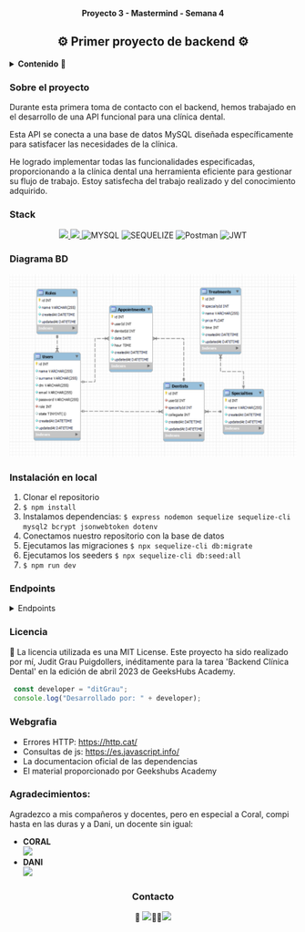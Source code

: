
__<p align="center">Proyecto 3 - Mastermind - Semana 4</p>__
<h2 align="center">⚙️ Primer proyecto de backend ⚙️</h2>

<details>
  <summary><b>Contenido</b> 📝</summary>
  <ol>
    <li><a href="#sobre-el-proyecto">Sobre el proyecto</a></li>
    <li><a href="#stack">Stack</a></li>
    <li><a href="#diagrama-bd">Diagrama</a></li>
    <li><a href="#instalación-en-local">Instalación</a></li>
    <li><a href="#endpoints">Endpoints</a></li>
    <li><a href="#licencia">Licencia</a></li>
    <li><a href="#webgrafia">Webgrafia</a></li>
    <li><a href="#agradecimientos">Agradecimientos</a></li>
    <li><a href="#contacto">Contacto</a></li>
  </ol>
</details>


### Sobre el proyecto

Durante esta primera toma de contacto con el backend, hemos trabajado en el desarrollo de una API funcional para una clínica dental. 

Esta API se conecta a una base de datos MySQL diseñada específicamente para satisfacer las necesidades de la clínica.

He logrado implementar todas las funcionalidades especificadas, proporcionando a la clínica dental una herramienta eficiente para gestionar su flujo de trabajo. Estoy satisfecha del trabajo realizado y del conocimiento adquirido.  

### Stack
<div align="center">

<a href="https://www.expressjs.com/">
    <img src= "https://img.shields.io/badge/express.js-%23404d59.svg?style=for-the-badge&logo=express&logoColor=%2361DAFB"/>
</a>
<a href="https://nodejs.org/es/">
    <img src= "https://img.shields.io/badge/node.js-026E00?style=for-the-badge&logo=node.js&logoColor=white"/>
</a>
<img src="https://camo.githubusercontent.com/902ef9f04d190cba77c41b8dc217260698573f992a2d46bf37e75161912caadd/68747470733a2f2f696d672e736869656c64732e696f2f62616467652f6d7973716c2d3345364539333f7374796c653d666f722d7468652d6261646765266c6f676f3d6d7973716c266c6f676f436f6c6f723d7768697465" alt="MYSQL" data-canonical-src="https://img.shields.io/badge/mysql-3E6E93?style=for-the-badge&amp;logo=mysql&amp;logoColor=white" style="max-width: 100%;"> 
<img src="https://camo.githubusercontent.com/c0303b8bf28065067be013ecbfa1447392b6d328a38362de9beb6d14f810544f/68747470733a2f2f696d672e736869656c64732e696f2f62616467652f73657175656c697a652d3343373643333f7374796c653d666f722d7468652d6261646765266c6f676f3d73657175656c697a65266c6f676f436f6c6f723d7768697465" alt="SEQUELIZE" data-canonical-src="https://img.shields.io/badge/sequelize-3C76C3?style=for-the-badge&amp;logo=sequelize&amp;logoColor=white" style="max-width: 100%;"> 
<img src="https://camo.githubusercontent.com/3f0e26b0951bab845a1bb9a7198ecca0da272e462921b6edd85879f3673b6927/68747470733a2f2f696d672e736869656c64732e696f2f62616467652f506f73746d616e2d4646364333373f7374796c653d666f722d7468652d6261646765266c6f676f3d706f73746d616e266c6f676f436f6c6f723d7768697465" alt="Postman" data-canonical-src="https://img.shields.io/badge/Postman-FF6C37?style=for-the-badge&amp;logo=postman&amp;logoColor=white" style="max-width: 100%;"> 
<img src="https://camo.githubusercontent.com/4590c0af4aeb1b75233885f86e80c1da8cb2afd401173a40e41370f5cad5db20/68747470733a2f2f696d672e736869656c64732e696f2f62616467652f4a57542d626c61636b3f7374796c653d666f722d7468652d6261646765266c6f676f3d4a534f4e253230776562253230746f6b656e73" alt="JWT" data-canonical-src="https://img.shields.io/badge/JWT-black?style=for-the-badge&amp;logo=JSON%20web%20tokens" style="max-width: 100%;">
</div>

### Diagrama BD
!['imagen-db'](./img/DB.png)

### Instalación en local
1. Clonar el repositorio
2. `$ npm install`
3.  Instalamos dependencias: 
`$ express nodemon sequelize sequelize-cli mysql2 bcrypt jsonwebtoken dotenv`
4. Conectamos nuestro repositorio con la base de datos 
5. Ejecutamos las migraciones `$ npx sequelize-cli db:migrate` 
6. Ejecutamos los seeders `$ npx sequelize-cli db:seed:all`
7. `$ npm run dev`

### Endpoints
<details>
<summary>Endpoints</summary>

- AUTH
    - SING UP
            POST http://localhost:3000/signup

    - LOGIN
            POST http://localhost:3000/login 

- USER
    - MY PROFILE
            GET http://localhost:3000/user/myProfile

    - UPDATE MY PROFILE
            PUT http://localhost:3000/user/update

    - GET ALL CLIENTS
            GET http://localhost:3000/user/clients

- APPOINTMENT
    - NEW APPOINTMENT
            POST http://localhost:3000/appoint/create

    - MY APPOINTMENTS
            GET http://localhost:3000/appoint/myAppointments

    - APPOINTMENTS PER DENTIST: 
    Búsqueda de nombre del dentista, cuantas citas tiene, el detalle de las citas con nombre de paciente.
            GET http://localhost:3000/appoint/myApptDentist

    - ALL APPOINTMENTS:
    Todas las citas de la consulta con nombre de paciente y nombre de dentista
            GET http://localhost:3000/appoint/getAllAppt

    - DETAIL APPOINTMENT
    
            GET http://localhost:3000/appoint/apptById?id=4
     
    - UPDATE MY APPOINTMENT
            PUT http://localhost:3000/appoint/update:id
    
    - DELETE MY APPOINTMENT
            DELETE http://localhost:3000/appoint/delete:id

- TREATMENT
    - GET ALL TREATMENT
            GET http://localhost:3000/treat/allTreatments
    
    - DENTIST CHOICE
            POST http://localhost:3000/treat/chooseDentist
            

            
</details>


### Licencia
📝 La licencia utilizada es una MIT License. Este proyecto ha sido realizado por mí, Judit Grau Puigdollers, inéditamente para la tarea 'Backend Clínica Dental' en la edición de abril 2023 de GeeksHubs Academy.

``` js
 const developer = "ditGrau";
 console.log("Desarrollado por: " + developer);
```  
### Webgrafia
- Errores HTTP: https://http.cat/
- Consultas de js: https://es.javascript.info/
- La documentacion oficial de las dependencias
- El material proporcionado por Geekshubs Academy

### Agradecimientos:

Agradezco a mis compañeros y docentes, pero en especial a Coral, compi hasta en las duras y a Dani, un docente sin igual:

- **CORAL**  
<a href="https://github.com/Coral-JM" target="_blank"><img src="https://img.shields.io/badge/github-24292F?style=for-the-badge&logo=github&logoColor=lime" target="_blank"></a> 
- **DANI**  
<a href="https://github.com/datata" target="_blank"><img src="https://img.shields.io/badge/github-24292F?style=for-the-badge&logo=github&logoColor=lime" target="_blank"></a> 


<h3 align="center">Contacto</h3>

<div align="center">
 📩 <a href = "mailto:juditgraup@gmail.com"><img src="https://img.shields.io/badge/Gmail-C6362C?style=for-the-badge&logo=gmail&logoColor=white" target="_blank"></a>👋🏼<a href="https://www.linkedin.com/in/linkedinUser/" target="_blank"><img src="https://img.shields.io/badge/-LinkedIn-%230077B5?style=for-the-badge&logo=linkedin&logoColor=white" target="_blank"></a> 
</p>
</div>
